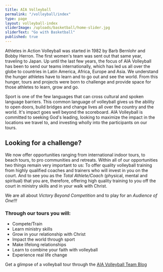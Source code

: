 ```yaml
---
title: AIA Volleyball
permalink: "/volleyball/index"
type: page
layout: volleyball-index
sliderImage: /uploads/basketball/home-slider.jpg
sliderText: "Go with Basketball"
published: true
---
```


<img class="col-md-4 col-xs-12" alt="" src="/uploads/volleyball/about.jpg" style="float: right;"> Athletes in Action Volleyball was started in 1982 by Barb Bernlohr and Bobby Herron. The first women's team was sent out that same year, traveling to Japan. Up until the last few years, the focus of AIA Volleyball has been to send our teams internationally, which has led us all over the globe to countries in Latin America, Africa, Europe and Asia. We understand the hunger athletes have to learn and to go out and see the world. From this hunger, tours and projects were born to challenge and provide space for those athletes to learn, grow and go.

Sport is one of the few languages that can cross cultural and spoken language barriers. This common language of volleyball gives us the ability to open doors, build bridges and change lives all over the country and the world. It's impact goes well beyond the scoreboard. AIA Volleyball is committed to seeking God's leading, looking to maximize the impact in the locations we travel to, and investing wholly into the participants on our tours.

## Looking for a challenge?

We now offer opportunities ranging from international indoor tours, to beach tours, to pro communities and retreats. Within all of our opportunities two things remain very important to us: To offer quality volleyball training from highly qualified coaches and trainers who will invest in you on the court. And to see you as the *Total Athlete/Coach* (physical, mental and spiritual) that you are, therefore, offering high quality training to you off the court in ministry skills and in your walk with Christ.

We are all about *Victory Beyond Competition* and to play for an *Audience of One!!!*
<img class="col-md-4 col-xs-12" alt="" src="/uploads/volleyball/tours.jpg" style="float: right;">

### Through our tours you will:
* Compete/Train
* Learn ministry skills
* Grow in your relationship with Christ
* Impact the world through sport
* Make lifelong relationships
* Learn to combine your faith with volleyball
* Experience real&nbsp;life change



Get a glimpse of a volleyball tour through the [AIA Volleyball Team Blog](http://teamblogs.athletesinaction.org/section/global-sports/volleyball)
